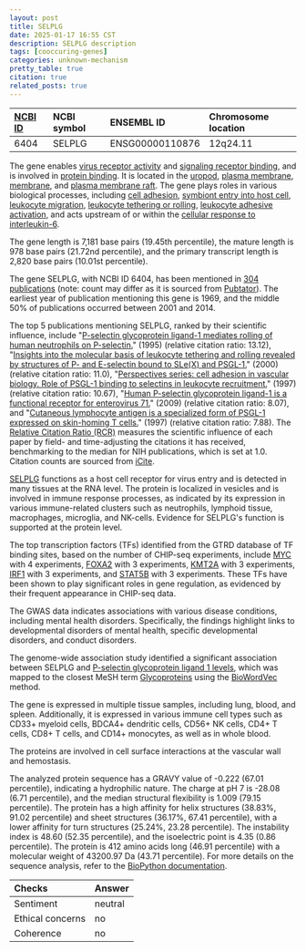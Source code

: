 ```yaml
---
layout: post
title: SELPLG
date: 2025-01-17 16:55 CST
description: SELPLG description
tags: [cooccuring-genes]
categories: unknown-mechanism
pretty_table: true
citation: true
related_posts: true
---
```




| [NCBI ID](https://www.ncbi.nlm.nih.gov/gene/6404) | NCBI symbol | ENSEMBL ID | Chromosome location |
| :-------- | :------- | :-------- | :------- |
| 6404  | SELPLG | ENSG00000110876 | 12q24.11 |



The gene enables [virus receptor activity](https://amigo.geneontology.org/amigo/term/GO:0001618) and [signaling receptor binding](https://amigo.geneontology.org/amigo/term/GO:0005102), and is involved in [protein binding](https://amigo.geneontology.org/amigo/term/GO:0005515). It is located in the [uropod](https://amigo.geneontology.org/amigo/term/GO:0001931), [plasma membrane](https://amigo.geneontology.org/amigo/term/GO:0005886), [membrane](https://amigo.geneontology.org/amigo/term/GO:0016020), and [plasma membrane raft](https://amigo.geneontology.org/amigo/term/GO:0044853). The gene plays roles in various biological processes, including [cell adhesion](https://amigo.geneontology.org/amigo/term/GO:0007155), [symbiont entry into host cell](https://amigo.geneontology.org/amigo/term/GO:0046718), [leukocyte migration](https://amigo.geneontology.org/amigo/term/GO:0050900), [leukocyte tethering or rolling](https://amigo.geneontology.org/amigo/term/GO:0050901), [leukocyte adhesive activation](https://amigo.geneontology.org/amigo/term/GO:0050902), and acts upstream of or within the [cellular response to interleukin-6](https://amigo.geneontology.org/amigo/term/GO:0071354).


The gene length is 7,181 base pairs (19.45th percentile), the mature length is 978 base pairs (21.72nd percentile), and the primary transcript length is 2,820 base pairs (10.01st percentile).


The gene SELPLG, with NCBI ID 6404, has been mentioned in [304 publications](https://pubmed.ncbi.nlm.nih.gov/?term=%22SELPLG%22) (note: count may differ as it is sourced from [Pubtator](https://academic.oup.com/nar/article/47/W1/W587/5494727)). The earliest year of publication mentioning this gene is 1969, and the middle 50% of publications occurred between 2001 and 2014.


The top 5 publications mentioning SELPLG, ranked by their scientific influence, include "[P-selectin glycoprotein ligand-1 mediates rolling of human neutrophils on P-selectin.](https://pubmed.ncbi.nlm.nih.gov/7532174)" (1995) (relative citation ratio: 13.12), "[Insights into the molecular basis of leukocyte tethering and rolling revealed by structures of P- and E-selectin bound to SLe(X) and PSGL-1.](https://pubmed.ncbi.nlm.nih.gov/11081633)" (2000) (relative citation ratio: 11.0), "[Perspectives series: cell adhesion in vascular biology. Role of PSGL-1 binding to selectins in leukocyte recruitment.](https://pubmed.ncbi.nlm.nih.gov/9239393)" (1997) (relative citation ratio: 10.67), "[Human P-selectin glycoprotein ligand-1 is a functional receptor for enterovirus 71.](https://pubmed.ncbi.nlm.nih.gov/19543284)" (2009) (relative citation ratio: 8.07), and "[Cutaneous lymphocyte antigen is a specialized form of PSGL-1 expressed on skin-homing T cells.](https://pubmed.ncbi.nlm.nih.gov/9353122)" (1997) (relative citation ratio: 7.88). The [Relative Citation Ratio (RCR)](https://journals.plos.org/plosbiology/article?id=10.1371/journal.pbio.1002541) measures the scientific influence of each paper by field- and time-adjusting the citations it has received, benchmarking to the median for NIH publications, which is set at 1.0. Citation counts are sourced from [iCite](https://icite.od.nih.gov).


[SELPLG](https://www.proteinatlas.org/ENSG00000110876-SELPLG) functions as a host cell receptor for virus entry and is detected in many tissues at the RNA level. The protein is localized in vesicles and is involved in immune response processes, as indicated by its expression in various immune-related clusters such as neutrophils, lymphoid tissue, macrophages, microglia, and NK-cells. Evidence for SELPLG's function is supported at the protein level.


The top transcription factors (TFs) identified from the GTRD database of TF binding sites, based on the number of CHIP-seq experiments, include [MYC](https://www.ncbi.nlm.nih.gov/gene/4609) with 4 experiments, [FOXA2](https://www.ncbi.nlm.nih.gov/gene/3170) with 3 experiments, [KMT2A](https://www.ncbi.nlm.nih.gov/gene/4297) with 3 experiments, [IRF1](https://www.ncbi.nlm.nih.gov/gene/3659) with 3 experiments, and [STAT5B](https://www.ncbi.nlm.nih.gov/gene/6777) with 3 experiments. These TFs have been shown to play significant roles in gene regulation, as evidenced by their frequent appearance in CHIP-seq data.



The GWAS data indicates associations with various disease conditions, including mental health disorders. Specifically, the findings highlight links to developmental disorders of mental health, specific developmental disorders, and conduct disorders.


The genome-wide association study identified a significant association between SELPLG and [P-selectin glycoprotein ligand 1 levels](https://pubmed.ncbi.nlm.nih.gov/36349687), which was mapped to the closest MeSH term [Glycoproteins](https://meshb.nlm.nih.gov/record/ui?ui=D006023) using the [BioWordVec](https://www.nature.com/articles/s41597-019-0055-0) method.


The gene is expressed in multiple tissue samples, including lung, blood, and spleen. Additionally, it is expressed in various immune cell types such as CD33+ myeloid cells, BDCA4+ dendritic cells, CD56+ NK cells, CD4+ T cells, CD8+ T cells, and CD14+ monocytes, as well as in whole blood.


The proteins are involved in cell surface interactions at the vascular wall and hemostasis.



The analyzed protein sequence has a GRAVY value of -0.222 (67.01 percentile), indicating a hydrophilic nature. The charge at pH 7 is -28.08 (6.71 percentile), and the median structural flexibility is 1.009 (79.15 percentile). The protein has a high affinity for helix structures (38.83%, 91.02 percentile) and sheet structures (36.17%, 67.41 percentile), with a lower affinity for turn structures (25.24%, 23.28 percentile). The instability index is 48.60 (52.35 percentile), and the isoelectric point is 4.35 (0.86 percentile). The protein is 412 amino acids long (46.91 percentile) with a molecular weight of 43200.97 Da (43.71 percentile). For more details on the sequence analysis, refer to the [BioPython documentation](https://biopython.org/docs/1.75/api/Bio.SeqUtils.ProtParam.html).





| Checks    | Answer |
| :-------- | :------- |
| Sentiment  | neutral   |
| Ethical concerns | no     |
| Coherence    | no    |
